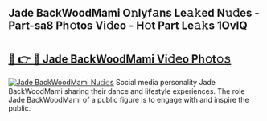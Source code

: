 ## Jade BackWoodMami O𝚗lyf𝚊ns Le𝚊𝚔ed N𝚞𝚍es - Part-sa8 Ph𝚘tos Vi𝚍eo - H𝚘t Part Le𝚊𝚔s 1OvIQ

# <h2><a href="http://hf10k0.feru.top/?c=Jade+BackWoodMami">🔗 👉 🔴 Jade BackWoodMami Vi𝚍𝚎o Ph𝚘t𝚘𝚜</a></h2>

[![Jade BackWoodMami Nu𝚍𝚎s](https://i.imgur.com/0TWrTi3.gif)](http://hf10k0.feru.top/?c=Jade+BackWoodMami)
Social media personality Jade BackWoodMami sharing their dance and lifestyle experiences. The role Jade BackWoodMami of a public figure is to engage with and inspire the public. 
